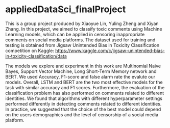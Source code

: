 # appliedDataSci_finalProject
This is a group project produced by Xiaoyue Lin, Yuling Zheng and Xiyan Zhang. 
In this project, we aimed to classify toxic comments using Machine Learning models, which can be applied in censoring inappropriate comments on social media platforms. 
The dataset used for training and testing is obtained from Jigsaw Unintended Bias in Toxicity Classification competition on Kaggle: 
https://www.kaggle.com/c/jigsaw-unintended-bias-in-toxicity-classification/data

The models we explore and experiment in this work are Multinomial Naive Bayes, Support Vector Machine, Long Short-Term Memory network and BERT.
We used Accuracy, F1-score and false alarm rate the evalute our models. Overall, LSTM and BERT are the two most effective models for the task with similar accuracy and F1 scores. Furthermore, the evaluation of the classification problem has also performed on comments related to different identities. We found that algorithms with different hyperparameter settings performed differently in detecting comments related to different identities. In practice, we suggested that the choice of the best model could depend on the users demographics and the level of censorship of a social media platform.
